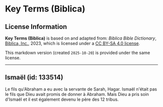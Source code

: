 # Key Terms (Biblica)

## License Information

**Key Terms (Biblica)** is based on and adapted from: _Biblica Bible Dictionary_, [Biblica, Inc.](https://www.biblica.com/), 2023, which is licensed under a [CC BY-SA 4.0 license](https://creativecommons.org/licenses/by-sa/4.0/legalcode.en).

This markdown version (created `2025-10-20`) is provided under the same license.



--------------------------------

## Ismaël (id: 133514)

Le fils qu'Abraham a eu avec la servante de Sarah, Hagar. Ismaël n'était pas le fils que Dieu avait promis de donner à Abraham. Mais Dieu a pris soin d'Ismaël et il est également devenu le père des 12 tribus.


